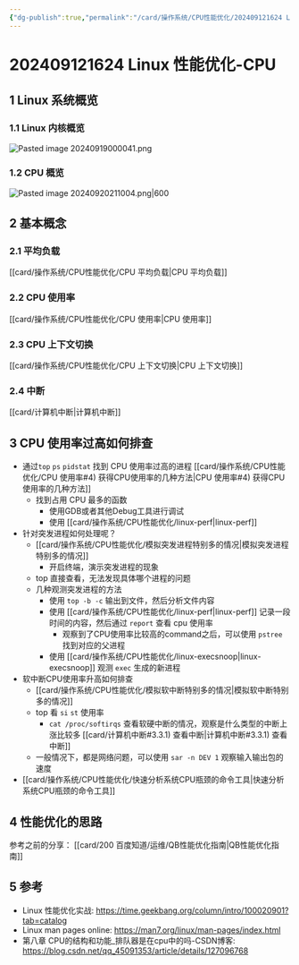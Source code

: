 ```yaml
---
{"dg-publish":true,"permalink":"/card/操作系统/CPU性能优化/202409121624 Linux 性能优化-CPU/","noteIcon":"2","created":"2024-09-12T16:24:35+08:00","updated":"2024-09-20T21:15:29+08:00"}
---
```



# 202409121624 Linux 性能优化-CPU

## 1 Linux 系统概览

### 1.1 Linux 内核概览

![Pasted image 20240919000041.png](/img/user/attachs/Pasted%20image%2020240919000041.png)

### 1.2 CPU 概览

![Pasted image 20240920211004.png|600](/img/user/attachs/Pasted%20image%2020240920211004.png)

## 2 基本概念

### 2.1 平均负载

[[card/操作系统/CPU性能优化/CPU 平均负载\|CPU 平均负载]] 

### 2.2 CPU 使用率

[[card/操作系统/CPU性能优化/CPU 使用率\|CPU 使用率]] 

### 2.3 CPU 上下文切换

[[card/操作系统/CPU性能优化/CPU 上下文切换\|CPU 上下文切换]] 

### 2.4 中断

[[card/计算机中断\|计算机中断]] 

## 3 CPU 使用率过高如何排查

- 通过`top` `ps` `pidstat` 找到 CPU 使用率过高的进程 [[card/操作系统/CPU性能优化/CPU 使用率#4) 获得CPU使用率的几种方法\|CPU 使用率#4) 获得CPU使用率的几种方法]] 
	- 找到占用 CPU 最多的函数
		- 使用GDB或者其他Debug工具进行调试
		- 使用 [[card/操作系统/CPU性能优化/linux-perf\|linux-perf]] 
- 针对突发进程如何处理呢？
	- [[card/操作系统/CPU性能优化/模拟突发进程特别多的情况\|模拟突发进程特别多的情况]] 
		- 开启终端，演示突发进程的现象
	- top 直接查看，无法发现具体哪个进程的问题
	- 几种观测突发进程的方法
		- 使用 `top -b -c` 输出到文件，然后分析文件内容
		- 使用 [[card/操作系统/CPU性能优化/linux-perf\|linux-perf]]  记录一段时间的内容，然后通过 `report` 查看 cpu 使用率
			- 观察到了CPU使用率比较高的command之后，可以使用 `pstree` 找到对应的父进程
		- 使用 [[card/操作系统/CPU性能优化/linux-execsnoop\|linux-execsnoop]]  观测 `exec` 生成的新进程
- 软中断CPU使用率升高如何排查
	- [[card/操作系统/CPU性能优化/模拟软中断特别多的情况\|模拟软中断特别多的情况]] 
	- top 看 `si` `st` 使用率
		- `cat /proc/softirqs` 查看软硬中断的情况，观察是什么类型的中断上涨比较多 [[card/计算机中断#3.3.1) 查看中断\|计算机中断#3.3.1) 查看中断]] 
	- 一般情况下，都是网络问题，可以使用 `sar -n DEV 1` 观察输入输出包的速度
- [[card/操作系统/CPU性能优化/快速分析系统CPU瓶颈的命令工具\|快速分析系统CPU瓶颈的命令工具]] 

## 4 性能优化的思路

参考之前的分享： [[card/200 百度知道/运维/QB性能优化指南\|QB性能优化指南]] 

## 5 参考

- Linux 性能优化实战: https://time.geekbang.org/column/intro/100020901?tab=catalog
- Linux man pages online: https://man7.org/linux/man-pages/index.html
- 第八章 CPU的结构和功能_排队器是在cpu中的吗-CSDN博客: https://blog.csdn.net/qq_45091353/article/details/127096768
